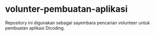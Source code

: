 # volunter-pembuatan-aplikasi
Repository ini digunakan sebagai sayembara pencarian volunteer untuk pembuatan aplikasi Dicoding.

